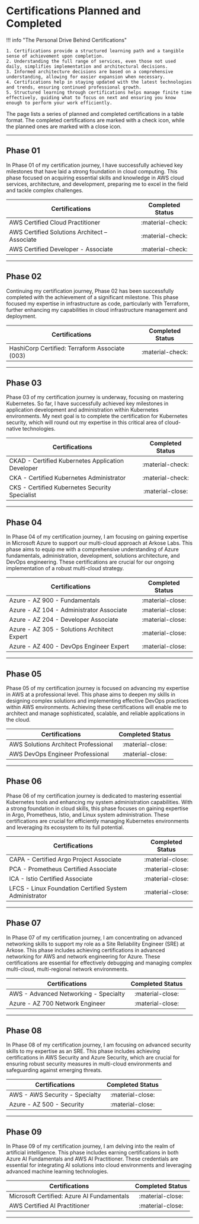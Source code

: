 # Certifications Planned and Completed  

!!! info "The Personal Drive Behind Certifications"

    1. Certifications provide a structured learning path and a tangible sense of achievement upon completion.
    2. Understanding the full range of services, even those not used daily, simplifies implementation and architectural decisions.
    3. Informed architecture decisions are based on a comprehensive understanding, allowing for easier expansion when necessary.
    4. Certifications help in staying updated with the latest technologies and trends, ensuring continued professional growth.
    5. Structured learning through certifications helps manage finite time effectively, guiding what to focus on next and ensuring you know enough to perform your work efficiently.

The page lists a series of planned and completed certifications in a table format. The completed certifications are marked with a check icon, while the planned ones are marked with a close icon.

---

## Phase 01

In Phase 01 of my certification journey, I have successfully achieved key milestones that have laid a strong foundation in cloud computing. This phase focused on acquiring essential skills and knowledge in AWS cloud services, architecture, and development, preparing me to excel in the field and tackle complex challenges.

| Certifications                                        | Completed Status      |
|-------------------------------------------------------|:---------------------:|
| AWS Certified Cloud Practitioner                      | :material-check:      |
| AWS Certified Solutions Architect – Associate         | :material-check:      |
| AWS Certified Developer - Associate                   | :material-check:      |

---

## Phase 02

Continuing my certification journey, Phase 02 has been successfully completed with the achievement of a significant milestone. This phase focused my expertise in infrastructure as code, particularly with Terraform, further enhancing my capabilities in cloud infrastructure management and deployment.

| Certifications                                        | Completed Status    |
|-------------------------------------------------------|:-------------------:|
| HashiCorp Certified: Terraform Associate (003)        | :material-check:    |

---

## Phase 03

Phase 03 of my certification journey is underway, focusing on mastering Kubernetes. So far, I have successfully achieved key milestones in application development and administration within Kubernetes environments. My next goal is to complete the certification for Kubernetes security, which will round out my expertise in this critical area of cloud-native technologies.

| Certifications                                        | Completed Status    |
|-------------------------------------------------------|:-------------------:|
| CKAD - Certified Kubernetes Application Developer     | :material-check:    |
| CKA - Certified Kubernetes Administrator              | :material-check:    |
| CKS - Certified Kubernetes Security Specialist        | :material-close:    |

---

## Phase 04

In Phase 04 of my certification journey, I am focusing on gaining expertise in Microsoft Azure to support our multi-cloud approach at Arkose Labs. This phase aims to equip me with a comprehensive understanding of Azure fundamentals, administration, development, solutions architecture, and DevOps engineering. These certifications are crucial for our ongoing implementation of a robust multi-cloud strategy.

| Certifications                                        | Completed Status    |
|-------------------------------------------------------|:-------------------:|
| Azure - AZ 900 - Fundamentals                         | :material-close:    |
| Azure - AZ 104 - Administrator Associate              | :material-close:    |
| Azure - AZ 204 - Developer Associate                  | :material-close:    |
| Azure - AZ 305 - Solutions Architect Expert           | :material-close:    |
| Azure - AZ 400 - DevOps Engineer Expert               | :material-close:    |

---

## Phase 05

Phase 05 of my certification journey is focused on advancing my expertise in AWS at a professional level. This phase aims to deepen my skills in designing complex solutions and implementing effective DevOps practices within AWS environments. Achieving these certifications will enable me to architect and manage sophisticated, scalable, and reliable applications in the cloud.

| Certifications                                        | Completed Status    |
|-------------------------------------------------------|:-------------------:|
| AWS Solutions Architect Professional                  | :material-close:    |
| AWS DevOps Engineer Professional                      | :material-close:    |

---

## Phase 06

Phase 06 of my certification journey is dedicated to mastering essential Kubernetes tools and enhancing my system administration capabilities. With a strong foundation in cloud skills, this phase focuses on gaining expertise in Argo, Prometheus, Istio, and Linux system administration. These certifications are crucial for efficiently managing Kubernetes environments and leveraging its ecosystem to its full potential.

| Certifications                                        | Completed Status    |
|-------------------------------------------------------|:-------------------:|
| CAPA - Certified Argo Project Associate               | :material-close:    |
| PCA  - Prometheus Certified Associate                 | :material-close:    |
| ICA  - Istio Certified Associate                      | :material-close:    |
| LFCS - Linux Foundation Certified System Administrator| :material-close:    |

---

## Phase 07

In Phase 07 of my certification journey, I am concentrating on advanced networking skills to support my role as a Site Reliability Engineer (SRE) at Arkose. This phase includes achieving certifications in advanced networking for AWS and network engineering for Azure. These certifications are essential for effectively debugging and managing complex multi-cloud, multi-regional network environments.

| Certifications                                        | Completed Status    |
|-------------------------------------------------------|:-------------------:|
| AWS   - Advanced Networking - Specialty               | :material-close:    |
| Azure - AZ 700 Network Engineer                       | :material-close:    |

---

## Phase 08

In Phase 08 of my certification journey, I am focusing on advanced security skills to my expertise as an SRE. This phase includes achieving certifications in AWS Security and Azure Security, which are crucial for ensuring robust security measures in multi-cloud environments and safeguarding against emerging threats.

| Certifications                                        | Completed Status    |
|-------------------------------------------------------|:-------------------:|
| AWS - AWS Security - Specialty                        | :material-close:    |
| Azure - AZ 500 - Security                             | :material-close:    |

---

## Phase 09

In Phase 09 of my certification journey, I am delving into the realm of artificial intelligence. This phase includes earning certifications in both Azure AI Fundamentals and AWS AI Practitioner. These credentials are essential for integrating AI solutions into cloud environments and leveraging advanced machine learning technologies.

| Certifications                                        | Completed Status    |
|-------------------------------------------------------|:-------------------:|
| Microsoft Certified: Azure AI Fundamentals            | :material-close:    |
| AWS Certified AI Practitioner                         | :material-close:    |

---
